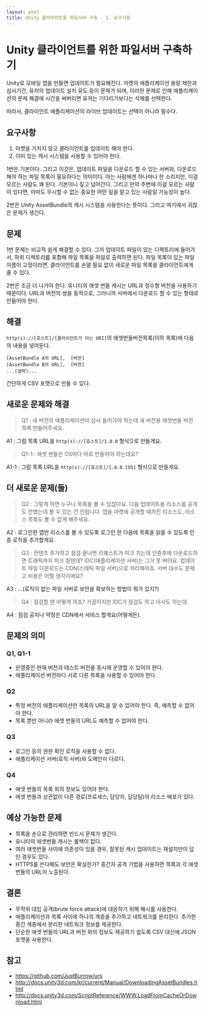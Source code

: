 ```yaml
---
layout: post
title: Unity 클라이언트용 파일서버 구축 - 1. 요구사항
---
```


# Unity 클라이언트를 위한 파일서버 구축하기

Unity로 모바일 앱을 만들면 업데이트가 필요해진다. 마켓의 애플리케이션 용량 제한과 심사기간, 유저의 업데이트 설치 유도 등이 문제가 되며, 이러한 문제로 인해 애플리케이션의 문제 해결에 시간을 써버리면 유저는 기다리기보다는 삭제를 선택한다.

따라서, 클라이언트 애플리케이션의 라이브 업데이트는 선택이 아니라 필수다.

## 요구사항

1. 마켓을 거치지 않고 클라이언트를 업데이트 해야 한다.
2. 이미 있는 캐시 시스템을 사용할 수 있어야 한다.

1번은 기본이다. 그리고 이것은, 업데이트 파일을 다운로드 할 수 있는 서버와, 다운로드해야 하는 파일 목록이 필요하다는 의미이다. 아는 사람에겐 하나마나 한 소리지만, 이걸 모르는 사람도 꽤 된다. 기본이니 짚고 넘어간다. 그리고 만약 주변에 이걸 모르는 사람이 있다면, 아마도 무시할 수 없는 중요한 어떤 일을 맡고 있는 사람일 가능성이 높다.

2번은 Unity AssetBundle의 캐시 시스템을 사용한다는 뜻이다. 그리고 여기에서 귀찮은 문제가 생긴다.

## 문제

1번 문제는 비교적 쉽게 해결할 수 있다. 그저 업데이트 파일이 있는 디렉토리에 들어가서, 하위 디렉토리를 포함해 파일 목록을 파일로 출력하면 된다. 파일 목록이 있는 파일 이름이 고정이라면, 클라이언트를 손댈 필요 없이 새로운 파일 목록을 클라이언트에게 줄 수 있다.

2번은 조금 더 나가야 한다. 유니티의 애셋 번들 캐시는 URL과 정수형 버전을 사용하기 때문이다. URL과 버전의 쌍을 동적으로, 그러니까 서버에서 다운로드 할 수 있는 형태로 만들어야 한다.

## 해결

`http(s)://[호스트]/[클라이언트가 아는 URI]`의 애셋번들버전목록(이하 목록)에 다음의 내용을 넣어둔다.

```
[AssetBundle A의 URL],  [버전]
[AssetBundle B의 URL],  [버전]
...(생략)...
```

간단하게 CSV 포맷으로 만들 수 있다.

## 새로운 문제와 해결

>Q1 : 새 버전의 애플리케이션이 심사 들어가야 하는데 새 버전용 애셋번들 버전 목록 만들어주세요.

A1 : 그럼 목록 URL을 `http(s)://[호스트]/1.0.0` 형식으로 만들게요.

>Q1-1 : 애셋 번들은 OS마다 따로 만들어야 하는데요?

A1-1 : 그럼 목록 URL을 `http(s)://[호스트]/1.0.0.[OS]` 형식으로 만들게요.

## 더 새로운 문제(들)

>Q2 : 그렇게 하면 누구나 목록을 볼 수 있잖아요. 다음 업데이트용 리소스를 공개도 안했는데 볼 수 있는 건 안됩니다. 앱을 마켓에 공개할 때까진 리소스도, 리소스 목록도 볼 수 없게 해주세요.

A2 : 로그인한 앱만 리소스를 볼 수 있도록 로그인 한 다음에 목록을 읽을 수 있도록 인증 로직을 추가할게요.

>Q3 : 컨텐츠 추가하고 점검 끝나면 리퀘스트가 피크 치는데 인증후에 다운로드하면 트래픽까지 피크 칠텐데? IDC(애플리케이션 서버)는 그거 못 버텨요. 업데이트 파일 다운로드는 CDN(스태틱 파일 서버)으로 처리해야죠. 서버 대수도 문제고 비용은 어쩔 생각이에요?

A3 : ...(로직이 없는 파일 서버로 보안을 확보하는 방법이 뭐가 있지?)

>Q4 : 점검할 땐 어떻게 하죠? 가끔이지만 IDC가 점검도 하고 이사도 하는데.

A4 : 점검 공지나 약정은 CDN에서 서비스 할게요(어떻게든).

## 문제의 의미

### Q1, Q1-1

* 운영중인 현재 버전과 테스트 버전을 동시에 운영할 수 있어야 한다.
* 애플리케이션 버전마다 서로 다른 목록을 사용할 수 있어야 한다.

### Q2

* 특정 버전의 애플리케이션만 목록의 URL을 알 수 있어야 한다. 즉, 예측할 수 없어야 한다.
* 목록 뿐만 아니라 애셋 번들의 URL도 예측할 수 없어야 한다.

### Q3

* 로그인 등의 권한 확인 로직을 사용할 수 없다.
* 애플리케이션 서버(로직 서버)와 도메인이 다르다.

### Q4

* 애셋 번들의 목록 외의 정보도 있어야 한다.
* 에셋 번들과 상관없이 다른 경로(프로세스, 담당자, 담당팀)의 리소스 배포가 있다.

## 예상 가능한 문제

* 목록을 손으로 관리하면 반드시 문제가 생긴다.
 * 유니티의 애셋번들 캐시는 롤백이 없다.
 * 여러 애셋번들 사이에 의존성이 있을 경우, 잘못된 캐시 업데이트는 재설치만이 답인 경우도 있다.
* HTTPS를 쓴다해도 보안은 확실한가? 중간자 공격 기법을 사용하면 목록과 각 애셋 번들의 URL이 노출된다.

## 결론

* 무작위 대입 공격(brute force attack)에 대응하기 위해 해시를 사용한다.
* 애플리케이션과 목록 사이에 하나의 계층을 추가하고 네트워크를 분리한다. 추가한 중간 계층에서 분리한 네트워크 정보를 제공한다.
* 단순한 애셋 번들의 URL과 버전 외의 정보도 제공하기 쉽도록 CSV 대신에 JSON 포맷을 사용한다.

## 참고

* https://github.com/JustBurrow/urs
* http://docs.unity3d.com/kr/current/Manual/DownloadingAssetBundles.html
* http://docs.unity3d.com/ScriptReference/WWW.LoadFromCacheOrDownload.html
